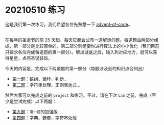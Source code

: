 # 20210510 练习
这是我们第一次练习，我们希望各位先熟悉一下 [advent-of-code](https://adventofcode.com/2020)。  
<br>

在每年的圣诞节的前 25 天起，每天它都会公布一道解谜的题。每道题由两部分组成，第一部分是比较简单的，第二部分则组要你进行算法上的小小优化（我们目前只要求各位完成每道题的第一部分）。解出谜底之后，输入到对应地方，就可以获得星星，点亮圣诞装饰。  

今天的内容是，完成以下两道题的第一部分（每题涉及到的知识点会列出）  
- [第一题](https://adventofcode.com/2020/day/1)：数组、循环、判断...  
- [第二题](https://adventofcode.com/2020/day/2)：字符串处理、正则表达式...  

然后大家可以完成之前的 `project` 和练习。不过，请在下次 `Lab` 之前，完成（至少是尝试完成）以下两题：
- [第九题](https://adventofcode.com/2020/day/9)：`第一题`的加强版  
- [第四题](https://adventofcode.com/2020/day/4)：字典、嵌套、字符串处理  
